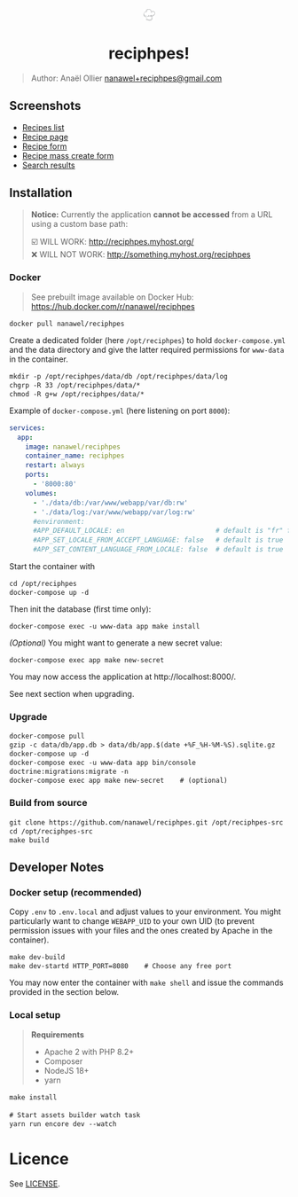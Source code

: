 <center>
<img src="./assets/images/logo.svg" style="width: 1.5em; height: 1.5em"/>

reciphpes!
==
</center>

> Author: Anaël Ollier <nanawel+reciphpes@gmail.com>

## Screenshots

- [Recipes list](docs/screenshots/recipe-grid.png)
- [Recipe page](docs/screenshots/recipe-show.png)
- [Recipe form](docs/screenshots/recipe-form.png)
- [Recipe mass create form](docs/screenshots/recipe-masscreate.png)
- [Search results](docs/screenshots/search-results.png)

## Installation

> **Notice:** Currently the application **cannot be accessed** from a URL using
> a custom base path:
>
> :ballot_box_with_check: WILL WORK: http://reciphpes.myhost.org/  
> :x: WILL NOT WORK: http://something.myhost.org/reciphpes

### Docker

> See prebuilt image available on Docker Hub: https://hub.docker.com/r/nanawel/reciphpes

```
docker pull nanawel/reciphpes
```

Create a dedicated folder (here `/opt/reciphpes`) to hold `docker-compose.yml`
and the data directory and give the latter required permissions for `www-data`
in the container.

```shell
mkdir -p /opt/reciphpes/data/db /opt/reciphpes/data/log
chgrp -R 33 /opt/reciphpes/data/*
chmod -R g+w /opt/reciphpes/data/*
```

Example of `docker-compose.yml` (here listening on port `8000`):
```yml
services:
  app:
    image: nanawel/reciphpes
    container_name: reciphpes
    restart: always
    ports:
      - '8000:80'
    volumes:
      - './data/db:/var/www/webapp/var/db:rw'
      - './data/log:/var/www/webapp/var/log:rw'
      #environment:
      #APP_DEFAULT_LOCALE: en                       # default is "fr" for historical reasons
      #APP_SET_LOCALE_FROM_ACCEPT_LANGUAGE: false   # default is true
      #APP_SET_CONTENT_LANGUAGE_FROM_LOCALE: false  # default is true
```

Start the container with
```shell
cd /opt/reciphpes
docker-compose up -d
```

Then init the database (first time only):
```shell
docker-compose exec -u www-data app make install
```

*(Optional)* You might want to generate a new secret value:
```shell
docker-compose exec app make new-secret
```

You may now access the application at http://localhost:8000/.

See next section when upgrading.

### Upgrade

```
docker-compose pull
gzip -c data/db/app.db > data/db/app.$(date +%F_%H-%M-%S).sqlite.gz
docker-compose up -d
docker-compose exec -u www-data app bin/console doctrine:migrations:migrate -n
docker-compose exec app make new-secret    # (optional)
```

### Build from source

```shell
git clone https://github.com/nanawel/reciphpes.git /opt/reciphpes-src
cd /opt/reciphpes-src
make build
```

## Developer Notes

### Docker setup (recommended)

Copy `.env` to `.env.local` and adjust values to your environment.
You might particularly want to change `WEBAPP_UID` to your own UID
(to prevent permission issues with your files and the ones created
by Apache in the container).

```shell
make dev-build
make dev-startd HTTP_PORT=8080    # Choose any free port
```

You may now enter the container with `make shell` and issue the
commands provided in the section below.

### Local setup

> **Requirements**
> - Apache 2 with PHP 8.2+
> - Composer
> - NodeJS 18+
> - yarn

```shell
make install

# Start assets builder watch task
yarn run encore dev --watch
```

# Licence

See [LICENSE](LICENSE).
